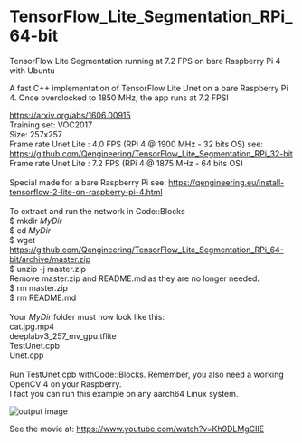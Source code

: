 # TensorFlow_Lite_Segmentation_RPi_64-bit
TensorFlow Lite Segmentation running at 7.2 FPS on bare Raspberry Pi 4 with Ubuntu

A fast C++ implementation of TensorFlow Lite Unet on a bare Raspberry Pi 4.
Once overclocked to 1850 MHz, the app runs at 7.2 FPS!

https://arxiv.org/abs/1606.00915 <br/>
Training set: VOC2017 <br/>
Size: 257x257 <br/>
Frame rate Unet Lite : 4.0 FPS (RPi 4 @ 1900 MHz - 32 bits OS) see: https://github.com/Qengineering/TensorFlow_Lite_Segmentation_RPi_32-bit <br/>
Frame rate Unet Lite : 7.2 FPS (RPi 4 @ 1875 MHz - 64 bits OS) <br/>
<br/>
Special made for a bare Raspberry Pi see: https://qengineering.eu/install-tensorflow-2-lite-on-raspberry-pi-4.html <br/>
<br/>
To extract and run the network in Code::Blocks <br/>
$ mkdir *MyDir* <br/>
$ cd *MyDir* <br/>
$ wget https://github.com/Qengineering/TensorFlow_Lite_Segmentation_RPi_64-bit/archive/master.zip <br/>
$ unzip -j master.zip <br/>
Remove master.zip and README.md as they are no longer needed. <br/> 
$ rm master.zip <br/>
$ rm README.md <br/> <br/>
Your *MyDir* folder must now look like this: <br/> 
cat.jpg.mp4 <br/>
deeplabv3_257_mv_gpu.tflite <br/>
TestUnet.cpb <br/>
Unet.cpp<br/>
 <br/>
Run TestUnet.cpb withCode::Blocks. Remember, you also need a working OpenCV 4 on your Raspberry. <br/>
I fact you can run this example on any aarch64 Linux system. <br/>

![output image]( https://qengineering.eu/images/Unet_64.jpg )

See the movie at: https://www.youtube.com/watch?v=Kh9DLMgCIIE


